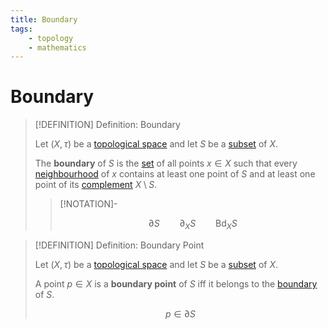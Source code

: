 ```yaml
---
title: Boundary
tags:
    - topology
    - mathematics
---
```


# Boundary

>[!DEFINITION] Definition: Boundary
>
>Let $(X, \tau)$ be a [topological space](../Topological%20Spaces/index.md) and let $S$ be a [subset](../../Set%20Theory/Sets.md) of $X$.
>
>The **boundary** of $S$ is the [set](../../Set%20Theory/Sets.md) of all points $x \in X$ such that every [neighbourhood](../Topological%20Spaces/Neighborhoods.md) of $x$ contains at least one point of $S$ and at least one point of its [complement](../../Set%20Theory/Complement.md) $X \setminus S$.
>
>>[!NOTATION]-
>>
>>$$
>>\partial S \qquad \partial_X S \qquad \operatorname{Bd}_X S
>>$$
>>
>

>[!DEFINITION] Definition: Boundary Point
>
>Let $(X, \tau)$ be a [topological space](../Topological%20Spaces/index.md) and let $S$ be a [subset](../../Set%20Theory/Sets.md) of $X$.
>
>A point $p \in X$ is a **boundary point** of $S$ iff it belongs to the [boundary](Boundary.md) of $S$.
>
>$$
>p \in \partial S
>$$
>